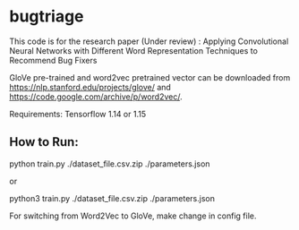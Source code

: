 # bugtriage
This code is for the research paper (Under review) : Applying Convolutional Neural Networks with Different Word Representation Techniques to Recommend Bug Fixers

GloVe pre-trained and word2vec pretrained vector can be downloaded from https://nlp.stanford.edu/projects/glove/ and https://code.google.com/archive/p/word2vec/.

Requirements:
Tensorflow 1.14 or 1.15

## How to Run:
python train.py ./dataset_file.csv.zip ./parameters.json

or

python3 train.py ./dataset_file.csv.zip ./parameters.json


For switching from Word2Vec to GloVe, make change in config file.


